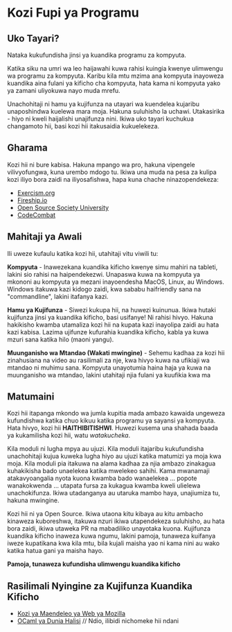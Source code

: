 # Kozi Fupi ya Programu

## Uko Tayari?

Nataka kukufundisha jinsi ya kuandika programu za kompyuta.

Katika siku na umri wa leo haijawahi kuwa rahisi kuingia kwenye ulimwengu wa programu za kompyuta. Karibu kila mtu mzima ana kompyuta inayoweza kuandika aina fulani ya kificho cha kompyuta, hata kama ni kompyuta yako ya zamani uliyokuwa nayo muda mrefu.

Unachohitaji ni hamu ya kujifunza na utayari wa kuendelea kujaribu unaposhindwa kuelewa mara moja. Hakuna suluhisho la uchawi. Utakasirika - hiyo ni kweli haijalishi unajifunza nini. Ikiwa uko tayari kuchukua changamoto hii, basi kozi hii itakusaidia kukuelekeza.

## Gharama

Kozi hii ni bure kabisa. Hakuna mpango wa pro, hakuna vipengele vilivyofungwa, kuna urembo mdogo tu. Ikiwa una muda na pesa za kulipa kozi iliyo bora zaidi na iliyosafishwa, hapa kuna chache ninazopendekeza:
- [Exercism.org](https://exercism.org/)
- [Fireship.io](https://fireship.io/)
- [Open Source Society University](https://github.com/ossu/computer-science)
- [CodeCombat](https://codecombat.com/)

## Mahitaji ya Awali

Ili uweze kufaulu katika kozi hii, utahitaji vitu viwili tu:

**Kompyuta** - Inawezekana kuandika kificho kwenye simu mahiri na tableti, lakini sio rahisi na haipendekezwi. Unapaswa kuwa na kompyuta ya mkononi au kompyuta ya mezani inayoendesha MacOS, Linux, au Windows. Windows itakuwa kazi kidogo zaidi, kwa sababu haifriendly sana na "commandline", lakini itafanya kazi.

**Hamu ya Kujifunza** - Siwezi kukupa hii, na huwezi kuinunua. Ikiwa hutaki kujifunza jinsi ya kuandika kificho, basi usifanye! Ni rahisi hivyo. Hakuna hakikisho kwamba utamaliza kozi hii na kupata kazi inayolipa zaidi au hata kazi kabisa. Lazima ujifunze kufurahia kuandika kificho, kabla ya kuwa mzuri sana katika hilo (maoni yangu).

**Muunganisho wa Mtandao (Wakati mwingine)** - Sehemu kadhaa za kozi hii zinahusiana na video au rasilimali za nje, kwa hivyo kuwa na ufikiaji wa mtandao ni muhimu sana. Kompyuta unayotumia haina haja ya kuwa na muunganisho wa mtandao, lakini utahitaji njia fulani ya kuufikia kwa ma

## Matumaini

Kozi hii itapanga mkondo wa jumla kupitia mada ambazo kawaida ungeweza kufundishwa katika chuo kikuu katika programu ya sayansi ya kompyuta. Hata hivyo, kozi hii **HAITHIBITISHWI**. Huwezi kusema una shahada baada ya kukamilisha kozi hii, watu _watakucheka_.

Kila moduli ni lugha mpya au ujuzi. Kila moduli itajaribu kukufundisha unachohitaji kujua kuweka lugha hiyo au ujuzi katika matumizi ya moja kwa moja. Kila moduli pia itakuwa na alama kadhaa za njia ambazo zinakagua kuhakikisha bado unaelekea katika mwelekeo sahihi. Kama mwanamaji atakavyoangalia nyota kuona kwamba bado wanaelekea ... popote wanakokwenda ... utapata fursa za kukagua kwamba kweli ulielewa unachokifunza. Ikiwa utadanganya au utaruka mambo haya, unajiumiza tu, hakuna mwingine.

Kozi hii ni ya Open Source. Ikiwa utaona kitu kibaya au kitu ambacho kinaweza kuboreshwa, itakuwa nzuri ikiwa utapendekeza suluhisho, au hata bora zaidi, ikiwa utaweka PR na mabadiliko unayotaka kuona. Kujifunza kuandika kificho inaweza kuwa ngumu, lakini pamoja, tunaweza kuifanya iweze kupatikana kwa kila mtu, bila kujali maisha yao ni kama nini au wako katika hatua gani ya maisha hayo.

**Pamoja, tunaweza kufundisha ulimwengu kuandika kificho**

## Rasilimali Nyingine za Kujifunza Kuandika Kificho
- [Kozi ya Maendeleo ya Web ya Mozilla](https://developer.mozilla.org/en-US/docs/Learn/HTML)
- [OCaml ya Dunia Halisi](https://dev.realworldocaml.org/toc.html) // Ndio, ilibidi nichomeke hii ndani
